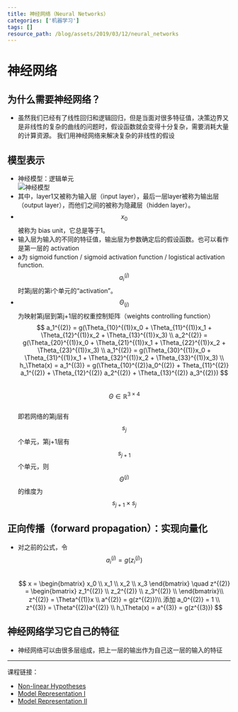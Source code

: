 ```yaml
---
title: 神经网络（Neural Networks）
categories: ['机器学习']
tags: []
resource_path: /blog/assets/2019/03/12/neural_networks
---
```


<script type="text/javascript" async src="https://cdn.mathjax.org/mathjax/latest/MathJax.js?config=TeX-MML-AM_CHTML"> </script>

神经网络
===

为什么需要神经网络？
---

* 虽然我们已经有了线性回归和逻辑回归，但是当面对很多特征值，决策边界又是非线性的复杂的曲线的问题时，假设函数就会变得十分复杂，需要消耗大量的计算资源。
我们用神经网络来解决复杂的非线性的假设

模型表示
---

* 神经模型：逻辑单元  
  ![神经模型]({{page.resource_path}}/neural_model.png )  
* 其中，layer1又被称为输入层（input layer），最后一层layer被称为输出层（output layer），而他们之间的被称为隐藏层（hidden layer）。 
* $$ x_0 $$ 被称为 bias unit，它总是等于1。  
* 输入层为输入的不同的特征值，输出层为参数确定后的假设函数。也可以看作是第一层的 activation  
* a为 sigmoid function / sigmoid activation function / logistical activation function. $$ a_i^{(j)} $$ 时第j层的第i个单元的“activation”。  
* $$ \Theta _{(j)}$$ 为映射第j层到第j+1层的权重控制矩阵（weights controlling function）  
  $$
  a_1^{(2)} = g(\Theta_{10}^{(1)}x_0 + \Theta_{11}^{(1)}x_1 + \Theta_{12}^{(1)}x_2 + \Theta_{13}^{(1)}x_3) \\
  a_2^{(2)} = g(\Theta_{20}^{(1)}x_0 + \Theta_{21}^{(1)}x_1 + \Theta_{22}^{(1)}x_2 + \Theta_{23}^{(1)}x_3) \\
  a_1^{(2)} = g(\Theta_{30}^{(1)}x_0 + \Theta_{31}^{(1)}x_1 + \Theta_{32}^{(1)}x_2 + \Theta_{33}^{(1)}x_3) \\
  h_\Theta(x) = a_1^{(3)} = g(\Theta_{10}^{(2)}a_0^{(2)} + Theta_{11}^{(2)} a_1^{(2)} + \Theta_{12}^{(2)} a_2^{(2)} + \Theta_{13}^{(2)} a_3^{(2)})
  $$  
  $$ \Theta \in \mathbb{R}^{3 \times 4} $$  
  即若网络的第j层有$${s_j}$$个单元，第j+1层有$${s_{j+1}}$$个单元，则$$\Theta^{(j)}$$的维度为$$s_{j+1} \times s_j$$

正向传播（forward propagation）：实现向量化
---

* 对之前的公式，令 $$a_i^{(j)} = g(z_i^{(j)})$$   
  $$ x = 
  \begin{bmatrix}
  x_0 \\
  x_1 \\
  x_2 \\
  x_3
  \end{bmatrix}
  \quad
  z^{(2)} = 
  \begin{bmatrix}
  z_1^{(2)} \\
  z_2^{(2)} \\
  z_3^{(2)} \\
  \end{bmatrix}\\
  z^{(2)} = \Theta^{(1)}x \\
  a^{(2)} = g(z^{(2)})\\
  添加 a_0^{(2)} = 1 \\
  z^{(3)} = \Theta^{(2)}a^{(2)} \\
  h_\Theta(x) = a^{(3)} = g(z^{(3)})
  $$

神经网络学习它自己的特征
---

* 神经网络可以由很多层组成，把上一层的输出作为自己这一层的输入的特征

- - -
课程链接：  
* [Non-linear Hypotheses](https://www.coursera.org/learn/machine-learning/lecture/OAOhO/non-linear-hypotheses)
* [Model Representation Ⅰ](https://www.coursera.org/learn/machine-learning/lecture/ka3jK/model-representation-i)
* [Model Representation Ⅱ](https://www.coursera.org/learn/machine-learning/lecture/Hw3VK/model-representation-ii)
